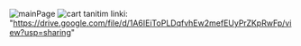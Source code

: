 ![mainPage](https://github.com/user-attachments/assets/f101b8e9-fb4a-4335-a5f7-71d317fc1a33)
![cart](https://github.com/user-attachments/assets/b36431e2-bb7f-45c6-9c99-5c740d4e9db4)
tanitim linki: "https://drive.google.com/file/d/1A6IEiToPLDqfvhEw2mefEUyPrZKpRwFp/view?usp=sharing"

